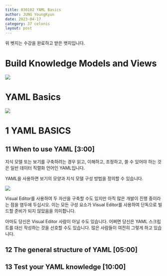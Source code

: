 ```yaml
---
title: 030102 YAML Basics
author: JUNG YoungKyun
date: 2023-04-17
category: 37 celonis
layout: post
---
```


위 벳지는 수강을 완료하고 받은 뱃지입니다.

# Build Knowledge Models and Views

![](https://d3i9g4671ronu3.cloudfront.net/thoughtindustries-eu/image/upload/q_100,a_exif,c_crop,x_0,y_0,w_800,h_385/a_exif,c_fill,w_750,h_361/v1/course-uploads/1cc62825-20df-4077-8216-a9df1132a5ad/63plq1vjehen-course_Build-Views-and-Knowledge-Models_catalogue.jpg)

# YAML Basics

![](https://d3i9g4671ronu3.cloudfront.net/thoughtindustries-eu/image/upload/a_exif,c_fill,w_600/v1/course-uploads/1cc62825-20df-4077-8216-a9df1132a5ad/ax2wxrya4vfy-skill-area_Coding_catalogue.jpg)

# 1 YAML BASICS
## 11 When to use YAML [3:00]

지식 모델 또는 보기를 구축하려는 경우 읽고, 이해하고, 조정하고, 쓸 수 있어야 하는 것은 일반 데이터 직렬화 언어인 YAML입니다.

YAML을 사용하면 보기의 모양과 지식 모델 구성 방법을 정의할 수 있습니다.

![](https://scorm.eu.thoughtindustries.com/content/1cc62825-20df-4077-8216-a9df1132a5ad/a3a92418-5ce5-4004-863d-4699415856f8/3/scormcontent/assets/Y8Laa2PvGMCXdBtB_L77fCnAb3aupP3C-.png)

Visual Editor를 사용하여 두 자산을 구축할 수도 있지만 아직 많은 개발이 진행 중이라는 점을 염두에 두십시오. 
이는 모든 구성 요소가 Visual Editor를 사용하여 단독으로 빌드할 준비가 되지 않았음을 의미합니다.

아마도 당신은 Visual Editor 사람이 아닐 수도 있습니다. 어쩌면 당신은 YAML 스크립트를 대신 작성하는 것을 선호할 수도 있습니다. 
많은 사람들이 여전히 그렇게 하고 있습니다.

## 12 The general structure of YAML [05:00]
## 13 Test your YAML knowledge [10:00]
